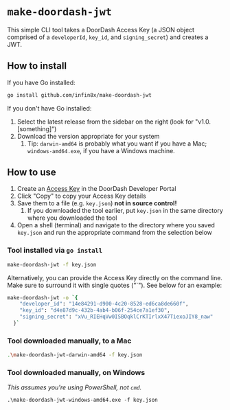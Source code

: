 # `make-doordash-jwt`

This simple CLI tool takes a DoorDash Access Key (a JSON object comprised of a `developerId`, `key_id`, and `signing_secret`) and creates a JWT.

## How to install

If you have Go installed:

```sh
go install github.com/infin8x/make-doordash-jwt
```

If you don't have Go installed:

1. Select the latest release from the sidebar on the right (look for "v1.0.[something]")
1. Download the version appropriate for your system
    1. Tip: `darwin-amd64` is probably what you want if you have a Mac; `windows-amd64.exe`, if you have a Windows machine.

## How to use

1. Create an [Access Key](https://developer.doordash.com/portal/integration/drive/credentials) in the DoorDash Developer Portal
1. Click "Copy" to copy your Access Key details
1. Save them to a file (e.g. `key.json`) **not in source control!**
    1. If you downloaded the tool earlier, put `key.json` in the same directory where you downloaded the tool
1. Open a shell (terminal) and navigate to the directory where you saved `key.json` and run the appropriate command from the selection below

### Tool installed via `go install`

```sh
make-doordash-jwt -f key.json
```

Alternatively, you can provide the Access Key directly on the command line. Make sure to surround it with single quotes ("`"). See below for an example:

```sh
make-doordash-jwt -o `{
    "developer_id": "14e84291-d900-4c20-8528-ed6ca8de660f",
    "key_id": "d4e87d9c-432b-4ab4-b06f-254ce7a1ef30",
    "signing_secret": "xVu_RIEHqVw0ISBOqklCrKTIrlxX47TiexoJIY8_naw"
  }`
```

### Tool downloaded manually, to a Mac

```sh
.\make-doordash-jwt-darwin-amd64 -f key.json
```

### Tool downloaded manually, on Windows

_This assumes you're using PowerShell, not `cmd`._

```pwsh
.\make-doordash-jwt-windows-amd64.exe -f key.json
```
